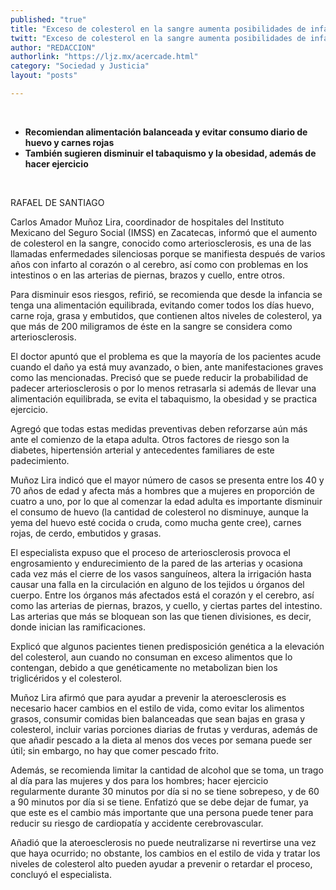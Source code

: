 ```yaml
---
published: "true"
title: "Exceso de colesterol en la sangre aumenta posibilidades de infarto"
twitt: "Exceso de colesterol en la sangre aumenta posibilidades de infarto"
author: "REDACCION"
authorlink: "https://ljz.mx/acercade.html"
category: "Sociedad y Justicia"
layout: "posts"

---
```



   



  


*   **Recomiendan alimentación balanceada y evitar consumo diario de huevo y carnes rojas**
*   **También sugieren disminuir el tabaquismo y la obesidad, además de hacer ejercicio**

 


  RAFAEL DE SANTIAGO



  Carlos Amador Muñoz Lira, coordinador de hospitales del Instituto Mexicano del Seguro Social (IMSS) en Zacatecas, informó que el aumento de colesterol en la sangre, conocido como arteriosclerosis, es una de las llamadas enfermedades silenciosas porque se manifiesta después de varios años con infarto al corazón o al cerebro, así como con problemas en los intestinos o en las arterias de piernas, brazos y cuello, entre otros.



  Para disminuir esos riesgos, refirió, se recomienda que desde la infancia se tenga una alimentación equilibrada, evitando comer todos los días huevo, carne roja, grasa y embutidos, que contienen altos niveles de colesterol, ya que más de 200 miligramos de éste en la sangre se considera como arteriosclerosis.



  El doctor apuntó que el problema es que la mayoría de los pacientes acude cuando el daño ya está muy avanzado, o bien, ante manifestaciones graves como las mencionadas. Precisó que se puede reducir la probabilidad de padecer arteriosclerosis o por lo menos retrasarla si además de llevar una alimentación equilibrada, se evita el tabaquismo, la obesidad y se practica ejercicio.



  Agregó que todas estas medidas preventivas deben reforzarse aún más ante el comienzo de la etapa adulta. Otros factores de riesgo son la diabetes, hipertensión arterial y antecedentes familiares de este padecimiento.



  Muñoz Lira indicó que el mayor número de casos se presenta entre los 40 y 70 años de edad y afecta más a hombres que a mujeres en proporción de cuatro a uno, por lo que al comenzar la edad adulta es importante disminuir el consumo de huevo (la cantidad de colesterol no disminuye, aunque la yema del huevo esté cocida o cruda, como mucha gente cree), carnes rojas, de cerdo, embutidos y grasas.



  El especialista expuso que el proceso de arteriosclerosis provoca el engrosamiento y endurecimiento de la pared de las arterias y ocasiona cada vez más el cierre de los vasos sanguíneos, altera la irrigación hasta causar una falla en la circulación en alguno de los tejidos u órganos del cuerpo. Entre los órganos más afectados está el corazón y el cerebro, así como las arterias de piernas, brazos, y cuello, y ciertas partes del intestino. Las arterias que más se bloquean son las que tienen divisiones, es decir, donde inician las ramificaciones.



  Explicó que algunos pacientes tienen predisposición genética a la elevación del colesterol, aun cuando no consuman en exceso alimentos que lo contengan, debido a que genéticamente no metabolizan bien los triglicéridos y el colesterol.



  Muñoz Lira afirmó que para ayudar a prevenir la ateroesclerosis es necesario hacer cambios en el estilo de vida, como evitar los alimentos grasos, consumir comidas bien balanceadas que sean bajas en grasa y colesterol, incluir varias porciones diarias de frutas y verduras, además de que añadir pescado a la dieta al menos dos veces por semana puede ser útil; sin embargo, no hay que comer pescado frito.



  Además, se recomienda limitar la cantidad de alcohol que se toma, un trago al día para las mujeres y dos para los hombres; hacer ejercicio regularmente durante 30 minutos por día si no se tiene sobrepeso, y de 60 a 90 minutos por día si se tiene. Enfatizó que se debe dejar de fumar, ya que este es el cambio más importante que una persona puede tener para reducir su riesgo de cardiopatía y accidente cerebrovascular.



  Añadió que la ateroesclerosis no puede neutralizarse ni revertirse una vez que haya ocurrido; no obstante, los cambios en el estilo de vida y tratar los niveles de colesterol alto pueden ayudar a prevenir o retardar el proceso, concluyó el especialista.

